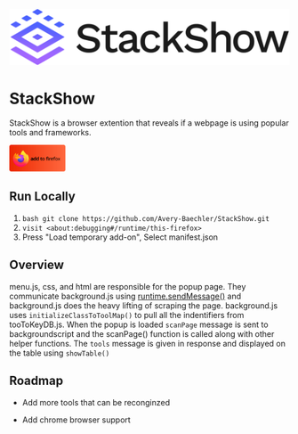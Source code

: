 
![Logo](https://github.com/Avery-Baechler/StackShow/blob/main/icons/banner.PNG?raw=true)

# StackShow
StackShow is a browser extention that reveals if a webpage is using popular tools and frameworks.

[<img alt="alt_text" width="20%" src="https://github.com/Avery-Baechler/StackShow/blob/main/icons/firefox.svg?raw=true" />](https://addons.mozilla.org/en-US/firefox/addon/stackshow/)

## Run Locally

1. ```bash git clone https://github.com/Avery-Baechler/StackShow.git```
2. ```visit <about:debugging#/runtime/this-firefox> ```
3. Press "Load temporary add-on", Select manifest.json


## Overview

menu.js, css, and html are responsible for the popup page. They communicate background.js using [runtime.sendMessage()](https://developer.mozilla.org/en-US/docs/Mozilla/Add-ons/WebExtensions/API/runtime/sendMessage) and background.js does the heavy lifting of scraping the page. background.js uses ```initializeClassToToolMap()``` to pull all the indentifiers from tooToKeyDB.js. When the popup is loaded ```scanPage``` message is sent to backgroundscript and the scanPage() function is called along with other helper functions. The ```tools``` message is given in response and displayed on the table using ```showTable()```



## Roadmap

- Add more tools that can be reconginzed

- Add chrome browser support
